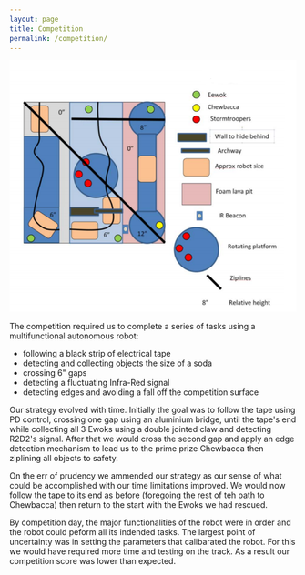 ```yaml
---
layout: page
title: Competition
permalink: /competition/
---
```


![competition surface](/assets/compsurface.PNG)

The competition required us to complete a series of tasks using a multifunctional autonomous robot: 
  - following a black strip of electrical tape
  - detecting and collecting objects the size of a soda
  - crossing 6" gaps
  - detecting a fluctuating Infra-Red signal
  - detecting edges and avoiding a fall off the competition surface

Our strategy evolved with time. Initially the goal was to follow the tape using PD control, crossing one gap using an aluminium bridge, until the tape's end while collecting all 3 Ewoks using a double jointed claw and detecting R2D2's signal. After that we would cross the second gap and apply an edge detection mechanism to lead us to the prime prize Chewbacca then ziplining all objects to safety.

On the err of prudency we ammended our strategy as our sense of what could be accomplished with our time limitations improved. We would now follow the tape to its end as before (foregoing the rest of teh path to Chewbacca) then return to the start with the Ewoks we had rescued.

By competition day, the major functionalities of the robot were in order and the robot could peform all its indended tasks. The largest point of uncertainty was in setting the parameters that calibarated the robot. For this we would have required more time and testing on the track. As a result our competition score was lower than expected.
